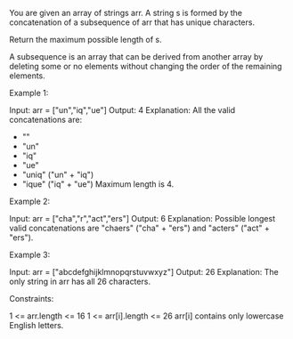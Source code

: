 You are given an array of strings arr. A string s is formed by the
concatenation of a subsequence of arr that has unique characters.

Return the maximum possible length of s.

A subsequence is an array that can be derived from another array by deleting
some or no elements without changing the order of the remaining elements.


Example 1:


Input: arr = ["un","iq","ue"]
Output: 4
Explanation: All the valid concatenations are:
- ""
- "un"
- "iq"
- "ue"
- "uniq" ("un" + "iq")
- "ique" ("iq" + "ue")
Maximum length is 4.


Example 2:


Input: arr = ["cha","r","act","ers"]
Output: 6
Explanation: Possible longest valid concatenations are "chaers" ("cha" +
"ers") and "acters" ("act" + "ers").


Example 3:


Input: arr = ["abcdefghijklmnopqrstuvwxyz"]
Output: 26
Explanation: The only string in arr has all 26 characters.



Constraints:


1 <= arr.length <= 16
1 <= arr[i].length <= 26
arr[i] contains only lowercase English letters.




